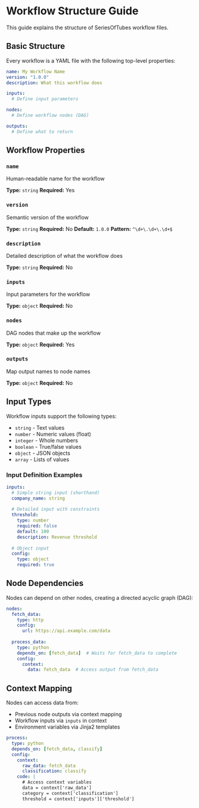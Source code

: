 # Workflow Structure Guide

This guide explains the structure of SeriesOfTubes workflow files.

## Basic Structure

Every workflow is a YAML file with the following top-level properties:

```yaml
name: My Workflow Name
version: "1.0.0"
description: What this workflow does

inputs:
  # Define input parameters

nodes:
  # Define workflow nodes (DAG)

outputs:
  # Define what to return
```

## Workflow Properties

### `name`

Human-readable name for the workflow

**Type:** `string`
**Required:** Yes

### `version`

Semantic version of the workflow

**Type:** `string`
**Required:** No
**Default:** `1.0.0`
**Pattern:** `^\d+\.\d+\.\d+$`

### `description`

Detailed description of what the workflow does

**Type:** `string`
**Required:** No

### `inputs`

Input parameters for the workflow

**Type:** `object`
**Required:** No

### `nodes`

DAG nodes that make up the workflow

**Type:** `object`
**Required:** Yes

### `outputs`

Map output names to node names

**Type:** `object`
**Required:** No

## Input Types

Workflow inputs support the following types:

- `string` - Text values
- `number` - Numeric values (float)
- `integer` - Whole numbers
- `boolean` - True/false values
- `object` - JSON objects
- `array` - Lists of values

### Input Definition Examples

```yaml
inputs:
  # Simple string input (shorthand)
  company_name: string
  
  # Detailed input with constraints
  threshold:
    type: number
    required: false
    default: 100
    description: Revenue threshold
  
  # Object input
  config:
    type: object
    required: true
```

## Node Dependencies

Nodes can depend on other nodes, creating a directed acyclic graph (DAG):

```yaml
nodes:
  fetch_data:
    type: http
    config:
      url: https://api.example.com/data
  
  process_data:
    type: python
    depends_on: [fetch_data]  # Waits for fetch_data to complete
    config:
      context:
        data: fetch_data  # Access output from fetch_data
```

## Context Mapping

Nodes can access data from:

- Previous node outputs via context mapping
- Workflow inputs via `inputs` in context
- Environment variables via Jinja2 templates

```yaml
process:
  type: python
  depends_on: [fetch_data, classify]
  config:
    context:
      raw_data: fetch_data
      classification: classify
    code: |
      # Access context variables
      data = context['raw_data']
      category = context['classification']
      threshold = context['inputs']['threshold']
```
